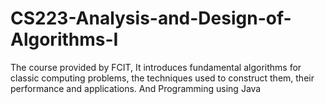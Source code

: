 # CS223-Analysis-and-Design-of-Algorithms-I
The course provided by FCIT, It introduces fundamental algorithms for classic computing problems, the techniques used to construct them, their performance and applications. And Programming using Java
